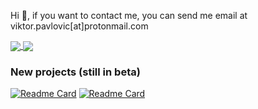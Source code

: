 Hi 👋, if you want to contact me, you can send me email at viktor.pavlovic[at]protonmail.com

<a href="https://github.com/sitemapxml">
  <img align="center" src="https://github-readme-stats.vercel.app/api?username=sitemapxml&show_icons=true&theme=nord&include_all_commits=true&bg_color=fff&title_color=000&text_color=000)](https://github.com/sitemapxml" />
</a>
<a href="https://github.com/sitemapxml">
  <img align="center" src="https://github-readme-stats.vercel.app/api/top-langs/?username=sitemapxml&langs_count=7&theme=nord&&bg_color=fff&title_color=000&text_color=000" />
</a>

### New projects (still in beta)

[![Readme Card](https://github-readme-stats.vercel.app/api/pin/?username=sitemapxml&repo=makedb)](https://github.com/sitemapxml/makedb) 
[![Readme Card](https://github-readme-stats.vercel.app/api/pin/?username=sitemapxml&repo=backup-alpha)](https://github.com/sitemapxml/backup-alpha) 
